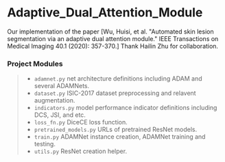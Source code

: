 # Adaptive_Dual_Attention_Module
Our implementation of the paper [Wu, Huisi, et al. "Automated skin lesion segmentation via an adaptive dual attention module." IEEE Transactions on Medical Imaging 40.1 (2020): 357-370.]
Thank Hailin Zhu for collaboration.


### Project Modules
> * `adamnet.py` net architecture definitions including ADAM and several ADAMNets.
> * `dataset.py` ISIC-2017 dataset preprocessing and relavent augmentation.
> * `indicators.py` model performance indicator definitions including DCS, JSI, and etc.
> * `loss_fn.py` DiceCE loss function.
> * `pretrained_models.py` URLs of pretrained ResNet models.
> * `train.py` ADAMNet instance creation, ADAMNet training and testing.
> * `utils.py` ResNet creation helper.
